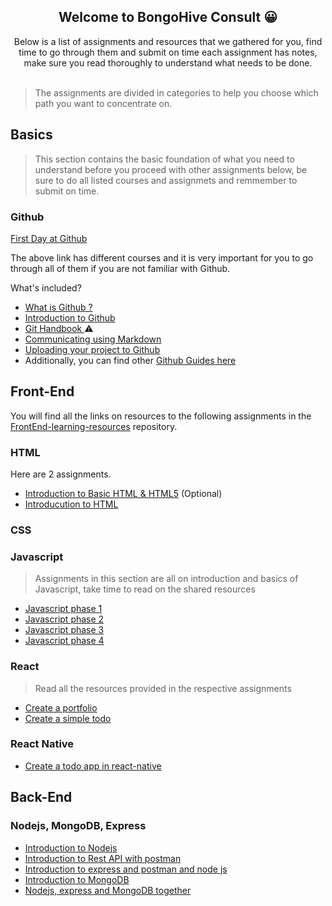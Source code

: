 
<h2 align="center"> ️Welcome to BongoHive Consult 😀</h2>

<div align="center">
Below is a list of assignments and resources that we gathered for you, find time to go through them and submit on time
each assignment has notes, make sure you read thoroughly to understand what needs to be done.
 <br>
 <br>  
</div>  

> The assignments are divided in categories to help you choose which path you want to concentrate on.

## Basics
> This section contains the basic foundation of what you need to understand before you proceed with other assignments below, 
be sure to do all listed courses and assignmets and remmember to submit on time.

### Github  

[First Day at Github](https://lab.github.com/githubtraining/paths/first-day-on-github)  

The above link has different courses and it is very important for you to go through all of them if you are not familiar with Github.

What's included? 
- [What is Github ?](https://youtu.be/w3jLJU7DT5E)
- [Introduction to Github](https://lab.github.com/githubtraining/introduction-to-github)
- [Git Handbook ](https://guides.github.com/introduction/git-handbook/) ⚠️
- [Communicating using Markdown](https://lab.github.com/githubtraining/communicating-using-markdown)
- [Uploading your project to Github](https://lab.github.com/githubtraining/uploading-your-project-to-github)
- Additionally, you can find other [Github Guides here](https://guides.github.com/)


## Front-End  

You will find all the links on resources to the following assignments in the [FrontEnd-learning-resources](https://github.com/BongoHive/front-end-learning-resources) repository.

### HTML

Here are 2 assignments. 

- [Introduction to Basic HTML & HTML5](https://learn.freecodecamp.org/responsive-web-design/basic-html-and-html5) (Optional)
- [Introducution to HTML](https://lab.github.com/githubtraining/introduction-to-html)

### CSS


### Javascript
> Assignments in this section are all on introduction and basics of Javascript, take time to read on the shared resources

- [Javascript phase 1](https://classroom.github.com/a/o5O51MNB)
- [Javascript phase 2](https://classroom.github.com/a/Wz0bbGKQ)
- [Javascript phase 3](https://classroom.github.com/a/bcBNuYRU)
- [Javascript phase 4](https://classroom.github.com/a/2qElSpWN)


### React
> Read all the resources provided in the respective assignments

- [Create a portfolio](https://classroom.github.com/a/qnsZn1ui)
- [Create a simple todo](https://classroom.github.com/a/_4d2ae2U)

### React Native

- [Create a todo app in react-native](https://classroom.github.com/a/M5iqbCro)


## Back-End


### Nodejs, MongoDB, Express

- [Introduction to Nodejs](https://classroom.github.com/a/27hqu7b-)
- [Introduction to Rest API with postman](https://classroom.github.com/a/ms8A0YL_)
- [Introduction to express and postman and node js](https://classroom.github.com/a/a961aIjp) 
- [Introduction to MongoDB](https://classroom.github.com/a/zOJ5-cxa)
- [Nodejs, express and MongoDB together](https://classroom.github.com/a/_EjpbWqQ)








